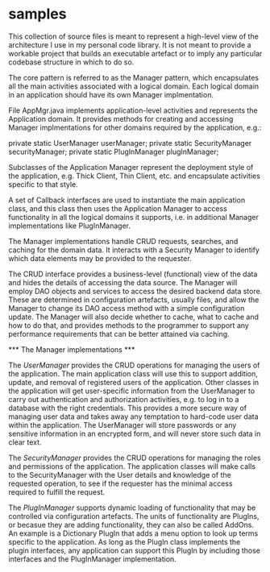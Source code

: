 # samples

This collection of source files is meant to represent a high-level view of the architecture I use in my personal code library. It is not meant to provide a workable project that builds an executable artefact or to imply any particular codebase structure in which to do so.

The core pattern is referred to as the Manager pattern, which encapsulates all the main activities associated with a logical domain. Each logical domain in an application should have its own Manager implmentation.

File AppMgr.java implements application-level activities and represents the Application domain. It provides methods for creating and accessing Manager implmentations for other domains required by the application, e.g.:

private static UserManager userManager;
private static SecurityManager securityManager;
private static PlugInManager plugInManager;
 
Subclasses of the Application Manager represent the deployment style of the application, e.g. Thick Client, Thin Client, etc. and encapsulate activities specific to that style.

A set of Callback interfaces are used to instantiate the main application class, and this class then uses the Application Manager to access functionality in all the logical domains it supports, i.e. in additional Manager implementations like PlugInManager.

The Manager implementations handle CRUD requests, searches, and caching for the domain data. It interacts with a Security Manager to identify which data elements may be provided to the requester.

The CRUD interface provides a business-level (functional) view of the data and hides the details of accessing the data source. The Manager will employ DAO objects and services to access the desired backend data store. These are determined in configuration artefacts, usually files, and allow the Manager to change its DAO access method with a simple configuration update. The Manager will also decide whether to cache, what to cache and how to do that, and provides methods to the programmer to support any performance requirements that can be better attained via caching.

*** The Manager implementations ***

The *UserManager* provides the CRUD operations for managing the users of the application. The main application class will use this to support addition, update, and removal of registered users of the application. Other classes in the application will get user-specific information from the UserManager to carry out authentication and authorization activities, e.g. to log in to a database with the right credentials. This provides a more secure way of managing user data and takes away any temptation to hard-code user data within the application. The UserManager will store passwords or any sensitive information in an encrypted form, and will never store such data in clear text.

The *SecurityManager* provides the CRUD operations for managing the roles and permissions of the application. The application classes will make calls to the SecurityManager with the User details and knowledge of the requested operation, to see if the requester has the minimal access required to fulfill the request.

The *PlugInManager* supports dynamic loading of functionality that may be controlled via configuration artefacts. The units of functionality are PlugIns, or becasue they are adding functionality, they can also be called AddOns. An example is a Dictionary PlugIn that adds a menu option to look up terms specific to the application. As long as the PlugIn class implements the plugin interfaces, any application can support this PlugIn by including those interfaces and the PlugInManager implementation.


